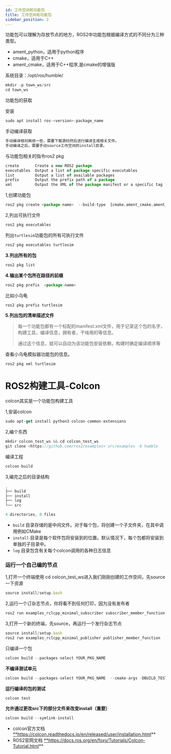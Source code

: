 ```yaml
---
id: 工作空间和功能包
title: 工作空间和功能包
sidebar_position: 2
---
```


功能包可以理解为存放节点的地方，ROS2中功能包根据编译方式的不同分为三种类型。

- ament_python，适用于python程序
- cmake，适用于C++
- ament_cmake，适用于C++程序,是cmake的增强版

系统目录：/opt/ros/humble/

```jsx
mkdir -p town_ws/src
cd town_ws
```

功能包的获取

安装

```jsx
sudo apt install ros-<version>-package_name
```

手动编译获取

```jsx
手动编译相对麻烦一些，需要下载源码然后进行编译生成相关文件。
手动编译之后，需要手动source工作空间的install目录。
```

与功能包相关的指令ros2 pkg

```jsx
create       Create a new ROS2 package
executables  Output a list of package specific executables
list         Output a list of available packages
prefix       Output the prefix path of a package
xml          Output the XML of the package manifest or a specific tag
```

1,创建功能包

```jsx
ros2 pkg create <package-name>  --build-type  {cmake,ament_cmake,ament_python}  --dependencies <依赖名字>
```

2,列出可执行文件

```jsx
ros2 pkg executables
```

列出`turtlesim`功能包的所有可执行文件

```jsx
ros2 pkg executables turtlesim
```

**3.列出所有的包**

```jsx
ros2 pkg list
```

**4.输出某个包所在路径的前缀**

```jsx
ros2 pkg prefix  <package-name>
```

比如小乌龟

```jsx
ros2 pkg prefix turtlesim
```

**5.列出包的清单描述文件**

> 每一个功能包都有一个标配的manifest.xml文件，用于记录这个包的名字，构建工具，编译信息，拥有者，干啥用的等信息。
>
> 通过这个信息，就可以自动为该功能包安装依赖，构建时确定编译顺序等

查看小乌龟模拟器功能包的信息。

```
ros2 pkg xml turtlesim 
```

# ROS2构建工具-Colcon

colcon其实是一个功能包构建工具

1,安装colcon

```jsx
sudo apt-get install python3-colcon-common-extensions
```

2,编个东西

```jsx
mkdir colcon_test_ws && cd colcon_test_ws
git clone <https://github.com/ros2/examples> src/examples -b humble
```

编译工程

```jsx
colcon build
```

3,编完之后的目录结构

```jsx
.
├── build
├── install
├── log
└── src

4 directories, 0 files
```

- `build` 目录存储的是中间文件。对于每个包，将创建一个子文件夹，在其中调用例如CMake
- `install` 目录是每个软件包将安装到的位置。默认情况下，每个包都将安装到单独的子目录中。
- `log` 目录包含有关每个colcon调用的各种日志信息

### 运行一个自己编的节点

1,打开一个终端使用 cd colcon_test_ws进入我们刚刚创建的工作空间，先source 一下资源

```jsx
source install/setup.bash
```

2,运行一个订杂志节点，你将看不到任何打印，因为没有发布者

```jsx
ros2 run examples_rclcpp_minimal_subscriber subscriber_member_function
```

3,打开一个新的终端，先source，再运行一个发行杂志节点

```jsx
source install/setup.bash
ros2 run examples_rclcpp_minimal_publisher publisher_member_function
```

只编译一个包

```jsx
colcon build --packages-select YOUR_PKG_NAME 
```

**不编译测试单元**

```jsx
colcon build --packages-select YOUR_PKG_NAME  --cmake-args -DBUILD_TESTING=0
```

**运行编译的包的测试**

```jsx
colcon test
```

**允许通过更改src下的部分文件来改变install（重要）**

```jsx
colcon build --symlink-install
```

- colcon官方文档 [**](https://colcon.readthedocs.io/en/released/user/installation.html)https://colcon.readthedocs.io/en/released/user/installation.html**
- ROS2官网文档 [**](https://docs.ros.org/en/foxy/Tutorials/Colcon-Tutorial.html)https://docs.ros.org/en/foxy/Tutorials/Colcon-Tutorial.html**